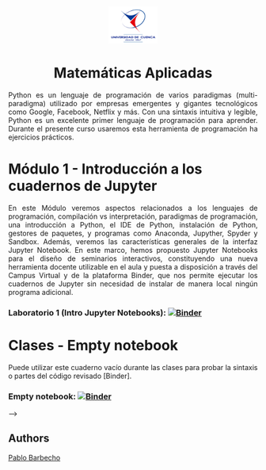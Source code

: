 <div align="center" class="row">
  <div class="column">
    <img src="images/ucuenca.png" alt="Snow" style="width:20%">
  </div>
</div>

<h1 align="center">Matemáticas Aplicadas</h1>


<p align="justify">
Python es un lenguaje de programación de varios paradigmas (multi-paradigma) utilizado por empresas emergentes y gigantes tecnológicos como Google, Facebook, Netflix y más. Con una sintaxis intuitiva y legible, Python es un excelente primer lenguaje de programación para aprender. Durante el presente curso usaremos esta herramienta de programación ha ejercicios prácticos. 
</p>

# Módulo 1 - Introducción a los cuadernos de Jupyter
<p align="justify">
En este Módulo veremos aspectos relacionados a los lenguajes de programación, compilación vs interpretación,  paradigmas de programación, una introducción a Python, el IDE de Python, instalación de Python, gestores de paquetes, y programas como Anaconda, Jupyther, Spyder y Sandbox. Además, veremos las características generales de la interfaz Jupyter Notebook. En este marco, hemos propuesto Jupyter Notebooks para el diseño de seminarios interactivos, constituyendo una nueva herramienta docente utilizable en el aula y puesta a disposición a través del Campus Virtual y de la plataforma Binder, que nos permite ejecutar los cuadernos de Jupyter sin necesidad de instalar de manera local ningún programa adicional.
</p>


### Laboratorio 1 (Intro Jupyter Notebooks): [![Binder](https://mybinder.org/badge_logo.svg)](https://mybinder.org/v2/gh/Pbarbecho/Curso_Python.git/main?labpath=/ejercicios/Introduccion_Jupyter.ipynb)


# Clases - Empty notebook

<p align="justify">
Puede utilizar este cuaderno vacío durante las clases para probar la sintaxis o partes del código revisado [Binder]. 
</p>

###  Empty notebook: [![Binder](https://mybinder.org/badge_logo.svg)](https://mybinder.org/v2/gh/Pbarbecho/Curso_Python.git/main?labpath=/ejercicios/clases.ipynb)

-->

## Authors ##
[Pablo Barbecho](https://www.pbarbecho.com)
